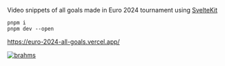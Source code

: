 Video snippets of all goals made in Euro 2024 tournament  using [SvelteKit](https://kit.svelte.dev/)

```
pnpm i
pnpm dev --open
```

https://euro-2024-all-goals.vercel.app/

[![brahms](https://github-readme-stats.vercel.app/api/pin/?username=patrik64&repo=euro-2024-all-goals&theme=dark
)](https://github.com/patrik64/euro-2024-all-goals)
